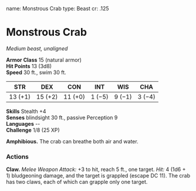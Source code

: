 name: Monstrous Crab
type: Beast
cr: .125

# Monstrous Crab 
_Medium beast, unaligned_

**Armor Class** 15 (natural armor)    
**Hit Points** 13 (3d8)    
**Speed** 30 ft., swim 30 ft.

| STR     | DEX     | CON     | INT     | WIS     | CHA     |
|---------|---------|---------|---------|---------|---------|
| 13 (+1) | 15 (+2) | 11 (+0) | 1 (−5)  | 9 (−1)  | 3 (−4)  |  

**Skills** Stealth +4    
**Senses** blindsight 30 ft., passive Perception 9    
**Languages** --    
**Challenge** 1/8 (25 XP)   

**Amphibious.** The crab can breathe both air and water. 

### Actions 
**Claw.** _Melee Weapon Attack:_ +3 to hit, reach 5 ft., one target. _Hit:_ 4 (1d6 + 1) bludgeoning damage, and the target is grappled (escape DC 11). The crab has two claws, each of which can grapple only one target.
